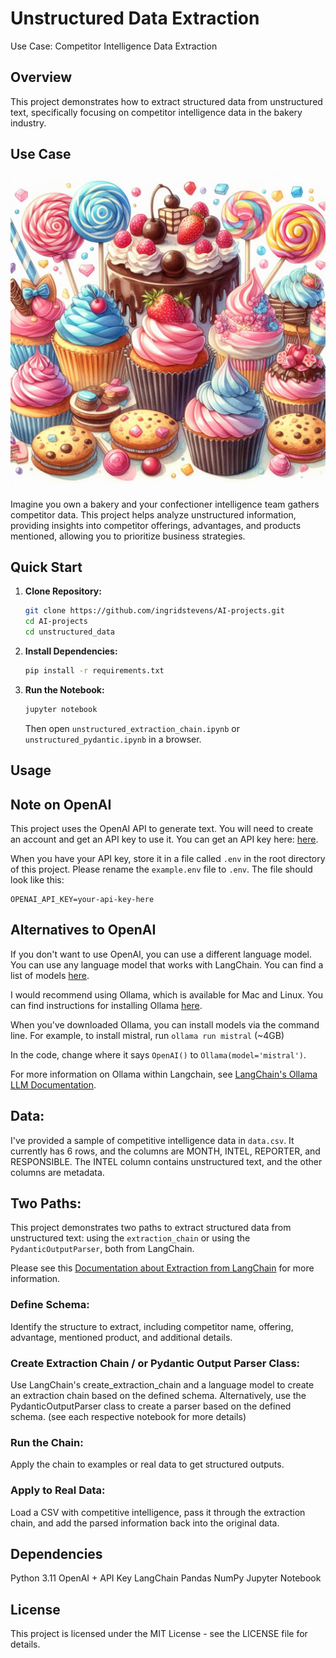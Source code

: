 # Unstructured Data Extraction 
Use Case: Competitor Intelligence Data Extraction

## Overview

This project demonstrates how to extract structured data from unstructured text, specifically focusing on competitor intelligence data in the bakery industry.

## Use Case

![baked_goods](img/sweets.jpeg)

Imagine you own a bakery and your confectioner intelligence team gathers competitor data. This project helps analyze unstructured information, providing insights into competitor offerings, advantages, and products mentioned, allowing you to prioritize business strategies.

## Quick Start

1. **Clone Repository:**
   ```bash
   git clone https://github.com/ingridstevens/AI-projects.git
   cd AI-projects
   cd unstructured_data
   ```
2. **Install Dependencies:**
   ```bash
   pip install -r requirements.txt

3. **Run the Notebook:**
   ```bash
   jupyter notebook
   ```
   Then open `unstructured_extraction_chain.ipynb` or `unstructured_pydantic.ipynb` in a browser.


## Usage

## Note on OpenAI
This project uses the OpenAI API to generate text. You will need to create an account and get an API key to use it. You can get an API key here: [here](https://platform.openai.com/api-keys). 

When you have your API key, store it in a file called `.env` in the root directory of this project. Please rename the `example.env` file to `.env`. The file should look like this:
```
OPENAI_API_KEY=your-api-key-here
```

## Alternatives to OpenAI
If you don't want to use OpenAI, you can use a different language model. You can use any language model that works with LangChain. You can find a list of models [here](https://python.langchain.com/docs/models).

I would recommend using Ollama, which is available for Mac and Linux. You can find instructions for installing Ollama [here](https://ollama.ai).

When you've downloaded Ollama, you can install models via the command line. For example, to install mistral, run `ollama run mistral` (~4GB)

In the code, change where it says `OpenAI()` to `Ollama(model='mistral')`.

For more information on Ollama within Langchain, see [LangChain's Ollama LLM Documentation](https://python.langchain.com/docs/integrations/llms/ollama).

## Data: 
I've provided a sample of competitive intelligence data in `data.csv`. It currently has 6 rows, and the columns are MONTH, INTEL, REPORTER, and RESPONSIBLE. The INTEL column contains unstructured text, and the other columns are metadata.

## Two Paths:
This project demonstrates two paths to extract structured data from unstructured text: using the `extraction_chain` or using the `PydanticOutputParser`, both from LangChain.

Please see this [Documentation about Extraction from LangChain](https://python.langchain.com/docs/use_cases/extraction) for more information.

### Define Schema:
Identify the structure to extract, including competitor name, offering, advantage, mentioned product, and additional details.

### Create Extraction Chain / or Pydantic Output Parser Class:
Use LangChain's create_extraction_chain and a language model to create an extraction chain based on the defined schema.
Alternatively, use the PydanticOutputParser class to create a parser based on the defined schema. (see each respective notebook for more details)

### Run the Chain:
Apply the chain to examples or real data to get structured outputs.

### Apply to Real Data:
Load a CSV with competitive intelligence, pass it through the extraction chain, and add the parsed information back into the original data.

## Dependencies
Python 3.11
OpenAI + API Key
LangChain
Pandas
NumPy
Jupyter Notebook

## License
This project is licensed under the MIT License - see the LICENSE file for details.